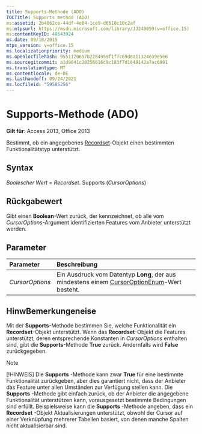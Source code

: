 ```yaml
---
title: Supports-Methode (ADO)
TOCTitle: Supports method (ADO)
ms:assetid: 2b4062ce-44df-4e84-1ce9-d6618c10c2af
ms:mtpsurl: https://msdn.microsoft.com/library/JJ249059(v=office.15)
ms:contentKeyID: 48543924
ms.date: 09/18/2015
mtps_version: v=office.15
ms.localizationpriority: medium
ms.openlocfilehash: 9551120657b2284959f1f7c69d8a11324ea9e5e6
ms.sourcegitcommit: a1d9041c20256616c9c183f7d1049142a7ac6991
ms.translationtype: MT
ms.contentlocale: de-DE
ms.lasthandoff: 09/24/2021
ms.locfileid: "59585256"
---
```

# <a name="supports-method-ado"></a>Supports-Methode (ADO)

**Gilt für**: Access 2013, Office 2013

Bestimmt, ob ein angegebenes [Recordset](recordset-object-ado.md)-Objekt einen bestimmten Funktionalitätstyp unterstützt.

## <a name="syntax"></a>Syntax

*Boolescher Wert*  =  *Recordset*. Supports (*CursorOptions*)

## <a name="return-value"></a>Rückgabewert

Gibt einen **Boolean**-Wert zurück, der kennzeichnet, ob alle vom *CursorOptions*-Argument identifizierten Features vom Anbieter unterstützt werden.

## <a name="parameters"></a>Parameter

|Parameter|Beschreibung|
|:--------|:----------|
|*CursorOptions* |Ein Ausdruck vom Datentyp **Long**, der aus mindestens einem [CursorOptionEnum](cursoroptionenum.md)-Wert besteht.|

## <a name="remarks"></a>HinwBemerkungeneise

Mit der **Supports**-Methode bestimmen Sie, welche Funktionalität ein **Recordset**-Objekt unterstützt. Wenn das **Recordset**-Objekt die Features unterstützt, deren entsprechende Konstanten in *CursorOptions* enthalten sind, gibt die **Supports**-Methode **True** zurück. Andernfalls wird **False** zurückgegeben.


> [!NOTE]
> [!HINWEIS] Die **Supports** -Methode kann zwar **True** für eine bestimmte Funktionalität zurückgeben, aber dies garantiert nicht, dass der Anbieter das Feature unter allen Umständen zur Verfügung stellen kann. Die **Supports** -Methode gibt einfach zurück, ob der Anbieter die angegebene Funktionalität unterstützen kann, vorausgesetzt bestimmte Bedingungen sind erfüllt. Beispielsweise kann die **Supports** -Methode angeben, dass ein **Recordset** -Objekt Aktualisierungen unterstützt, obwohl der Cursor auf einer Verknüpfung mehrerer Tabellen basiert, von denen manche Spalten nicht aktualisierbar sind.



